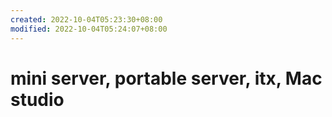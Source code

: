 ```yaml
---
created: 2022-10-04T05:23:30+08:00
modified: 2022-10-04T05:24:07+08:00
---
```


# mini server, portable server, itx, Mac studio

